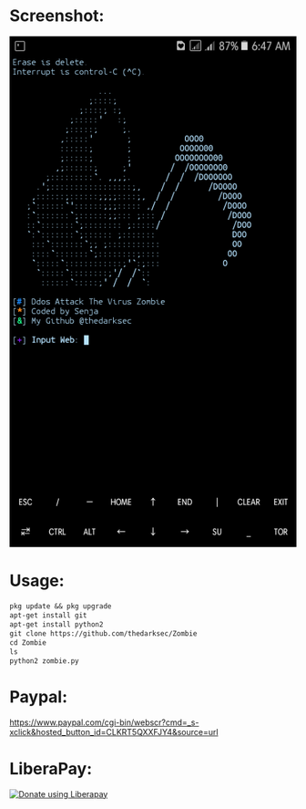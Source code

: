 # Screenshot:
![](./images/Screenshoot.png)
# Usage:
```
pkg update && pkg upgrade
apt-get install git
apt-get install python2
git clone https://github.com/thedarksec/Zombie
cd Zombie
ls
python2 zombie.py
```
# Paypal:
https://www.paypal.com/cgi-bin/webscr?cmd=_s-xclick&hosted_button_id=CLKRT5QXXFJY4&source=url
# LiberaPay:
<noscript><a href="https://liberapay.com/thedarksec/donate"><img alt="Donate using Liberapay" src="https://liberapay.com/assets/widgets/donate.svg"></a></noscript>
